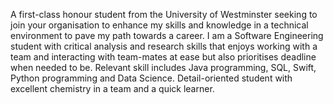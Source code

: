 A first-class honour student from the University of Westminster seeking to join your organisation to enhance my skills and knowledge in a technical environment to pave my path towards a career. 
I am a Software Engineering student with critical analysis and research skills that enjoys working with a team and interacting with team-mates at ease but also prioritises deadline when needed to be. 
Relevant skill includes Java programming, SQL, Swift, Python programming and Data Science. Detail-oriented student with excellent chemistry in a team and a quick learner.
